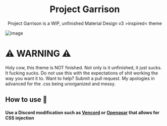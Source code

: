 <h1 align="center"> Project Garrison </h1>
<p align="center"> Project Garrison is a WIP, unfinished Material Design v3 >inspired< theme </p>

![image](https://user-images.githubusercontent.com/76500838/201997006-125ffadd-54df-4d69-b900-e911eb8adccf.png)

# ⚠️ WARNING ⚠️

Holy cow, this theme is NOT finished. Not only is it unfinished, it just sucks. It fucking sucks. Do *not* use this with the expectations of shit working the way you want it to. Want to help? Submit a pull request. My apologies in advanced for the .css being unorganized and messy.  

## How to use 📖

#### Use a Discord modification such as [Vencord](https://github.com/Vendicated/Vencord) or [Openasar](https://openasar.dev/) that allows for CSS injection

